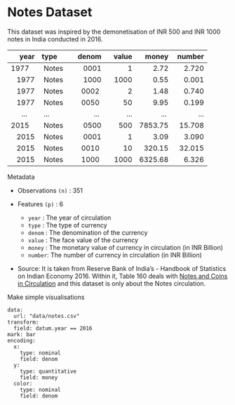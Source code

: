# Notes Dataset

This dataset was inspired by the demonetisation of INR 500 and INR 1000 notes in India conducted in 2016.

year    | type   |  denom |  value |   money | number |
-------:|:-------|-------:|-------:|--------:|-------:|
1977    | Notes  |   0001 |      1 |    2.72 |  2.720 |
1977    | Notes  |   1000 |   1000 |    0.55 |  0.001 |
1977    | Notes  |   0002 |      2 |    1.48 |  0.740 |
1977    | Notes  |   0050 |     50 |    9.95 |  0.199 |
...     | ...    |    ... |    ... |     ... |    ... |
2015    | Notes  |   0500 |    500 | 7853.75 | 15.708 |
2015    | Notes  |   0001 |      1 |    3.09 |  3.090 |
2015    | Notes  |   0010 |     10 |  320.15 | 32.015 |
2015    | Notes  |   1000 |   1000 | 6325.68 |  6.326 |

Metadata
- Observations `(n)` : 351
- Features `(p)`     : 6
  - `year`  : The year of circulation
  - `type`  : The type of currency
  - `denom` : The denomination of the currency
  - `value` : The face value of the currency
  - `money` : The monetary value of currency in circulation (in INR Billion)
  - `number`: The number of currency in circulation (in INR Billion)

- Source: It is taken from Reserve Bank of India’s - Handbook of Statistics on Indian Economy 2016. Within it, Table 160 deals with [Notes and Coins in Circulation](https://www.rbi.org.in/scripts/PublicationsView.aspx?id=17293) and this dataset is only about the Notes circulation.


Make simple visualisations

```vis
data:
  url: "data/notes.csv"
transform:
  field: datum.year == 2016
mark: bar
encoding:
  x:
    type: nominal
    field: denom
  y:
    type: quantitative
    field: money
  color:
    type: nominal
    field: denom
```
